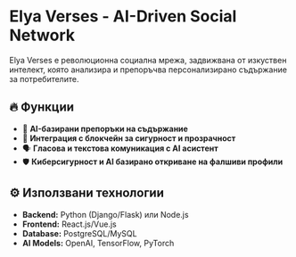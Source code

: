# Elya Verses - AI-Driven Social Network  
Elya Verses е революционна социална мрежа, задвижвана от изкуствен интелект, която анализира и препоръчва персонализирано съдържание за потребителите.  

## 🔥 Функции  
- 🤖 **AI-базирани препоръки на съдържание**  
- 🔗 **Интеграция с блокчейн за сигурност и прозрачност**  
- 🗣 **Гласова и текстова комуникация с AI асистент**  
- 🛡 **Киберсигурност и AI базирано откриване на фалшиви профили**  

## ⚙️ Използвани технологии  
- **Backend:** Python (Django/Flask) или Node.js  
- **Frontend:** React.js/Vue.js  
- **Database:** PostgreSQL/MySQL  
- **AI Models:** OpenAI, TensorFlow, PyTorch

